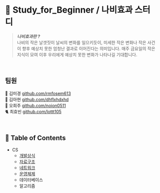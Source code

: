 
# 🦋 Study_for_Beginner / 나비효과 스터디

> ***나비효과란 ?*** <br>
> 나비의 작은 날갯짓이 날씨의 변화를 일으키듯이,  미세한 작은 변화나 작은 사건이 향후 예상치 못한 엄청난 결과로 이어진다는 의미입니다.
> 매주 금요일의 작은 지식이 모여 이후 우리에게 예상치 못한 변화가 나타나길 기대합니다. 

<br>

## 팀원

🦝 김미경 [github.com/rmfosem613](http://github.com/rmfosem613)<br>
🐳 김아현 [github.com/dhflxhdxhd](http://github.com/dhflxhdxhd)<br>
🐰 오희주 [github.com/noion0511](http://github.com/noion0511)<br>
🐈 최효빈 [github.com/lottt105](http://github.com/lottt105)

<br>

## 📂 Table of Contents

- CS
	- [개발상식](https://github.com/Butterfly-effect-19/Study_for_Beginner/tree/main/Development_common_sense) 
	- [자료구조](https://github.com/Butterfly-effect-19/Study_for_Beginner/tree/main/DataStructure) 
	- [네트워크](https://github.com/Butterfly-effect-19/Study_for_Beginner/tree/main/Network)
	- [운영체제](https://github.com/Butterfly-effect-19/Study_for_Beginner/tree/main/OS)
	- 데이터베이스 
	- 알고리즘
